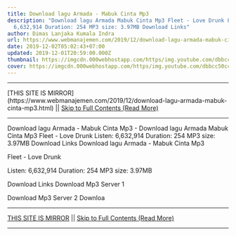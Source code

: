 ```yaml
---
title: Download lagu Armada - Mabuk Cinta Mp3
description: "Download lagu Armada Mabuk Cinta Mp3 Fleet - Love Drunk Listen:
  6,632,914 Duration: 254 MP3 size: 3.97MB Download Links"
author: Dimas Lanjaka Kumala Indra
url: https://www.webmanajemen.com/2019/12/download-lagu-armada-mabuk-cinta-mp3.html
date: 2019-12-02T05:02:43+07:00
updated: 2019-12-01T20:59:00.000Z
thumbnail: https://imgcdn.000webhostapp.com/https/img.youtube.com/dbbcc50cc4381d0acccae075ef428822.jpeg
cover: https://imgcdn.000webhostapp.com/https/img.youtube.com/dbbcc50cc4381d0acccae075ef428822.jpeg
---
```


<hr/> [THIS SITE IS MIRROR](https://www.webmanajemen.com/2019/12/download-lagu-armada-mabuk-cinta-mp3.html) || <a href="https://www.webmanajemen.com/2019/12/download-lagu-armada-mabuk-cinta-mp3.html" rel="follow" class="button" id="read-more">Skip to Full Contents (Read More)</a> <hr/> Download lagu Armada - Mabuk Cinta Mp3 - Download lagu Armada Mabuk Cinta Mp3 Fleet - Love Drunk Listen: 6,632,914 Duration: 254 MP3 size: 3.97MB Download Links Download lagu Armada - Mabuk Cinta Mp3

  Fleet - Love Drunk 

  Listen: 6,632,914 
  Duration: 254 
  MP3 size: 3.97MB 

  Download Links 
  Download Mp3 Server 1 

  Download Mp3 Server 2 
  Downloa <hr/> [THIS SITE IS MIRROR](https://www.webmanajemen.com/2019/12/download-lagu-armada-mabuk-cinta-mp3.html) || <a href="https://www.webmanajemen.com/2019/12/download-lagu-armada-mabuk-cinta-mp3.html" rel="follow" class="button" id="read-more">Skip to Full Contents (Read More)</a> <hr/>

<script>
    if (location.host.includes('dimaslanjaka12')) {
      location.replace('https://www.webmanajemen.com/2019/12/download-lagu-armada-mabuk-cinta-mp3.html');
    }
  </script>